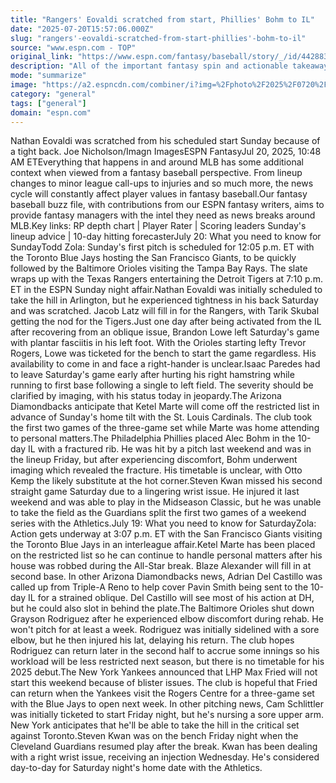 ```yaml
---
title: "Rangers' Eovaldi scratched from start, Phillies' Bohm to IL"
date: "2025-07-20T15:57:06.000Z"
slug: "rangers'-eovaldi-scratched-from-start-phillies'-bohm-to-il"
source: "www.espn.com - TOP"
original_link: "https://www.espn.com/fantasy/baseball/story/_/id/44288339/espn-fantasy-baseball-buzz-injuries-promotions-demotions-trades-prospects-lineup-changes-mlb-news-analysis"
description: "All of the important fantasy spin and actionable takeaways resulting from the latest baseball news."
mode: "summarize"
image: "https://a2.espncdn.com/combiner/i?img=%2Fphoto%2F2025%2F0720%2Fr1521307_1296x729_16%2D9.jpg"
category: "general"
tags: ["general"]
domain: "espn.com"
---
```

Nathan Eovaldi was scratched from his scheduled start Sunday because of a tight back. Joe Nicholson/Imagn ImagesESPN FantasyJul 20, 2025, 10:48 AM ETEverything that happens in and around MLB has some additional context when viewed from a fantasy baseball perspective. From lineup changes to minor league call-ups to injuries and so much more, the news cycle will constantly affect player values in fantasy baseball.Our fantasy baseball buzz file, with contributions from our ESPN fantasy writers, aims to provide fantasy managers with the intel they need as news breaks around MLB.Key links:  RP depth chart | Player Rater | Scoring leaders 
Sunday's lineup advice | 10-day hitting forecasterJuly 20: What you need to know for SundayTodd Zola: Sunday's first pitch is scheduled for 12:05 p.m. ET with the Toronto Blue Jays hosting the San Francisco Giants, to be quickly followed by the Baltimore Orioles visiting the Tampa Bay Rays. The slate wraps up with the Texas Rangers entertaining the Detroit Tigers at 7:10 p.m. ET in the ESPN Sunday night affair.Nathan Eovaldi was initially scheduled to take the hill in Arlington, but he experienced tightness in his back Saturday and was scratched. Jacob Latz will fill in for the Rangers, with Tarik Skubal getting the nod for the Tigers.Just one day after being activated from the IL after recovering from an oblique issue, Brandon Lowe left Saturday's game with plantar fasciitis in his left foot. With the Orioles starting lefty Trevor Rogers, Lowe was ticketed for the bench to start the game regardless. His availability to come in and face a right-hander is unclear.Isaac Paredes had to leave Saturday's game early after hurting his right hamstring while running to first base following a single to left field. The severity should be clarified by imaging, with his status today in jeopardy.The Arizona Diamondbacks anticipate that Ketel Marte will come off the restricted list in advance of Sunday's home tilt with the St. Louis Cardinals. The club took the first two games of the three-game set while Marte was home attending to personal matters.The Philadelphia Phillies placed Alec Bohm in the 10-day IL with a fractured rib. He was hit by a pitch last weekend and was in the lineup Friday, but after experiencing discomfort, Bohm underwent imaging which revealed the fracture. His timetable is unclear, with Otto Kemp the likely substitute at the hot corner.Steven Kwan missed his second straight game Saturday due to a lingering wrist issue. He injured it last weekend and was able to play in the Midseason Classic, but he was unable to take the field as the Guardians split the first two games of a weekend series with the Athletics.July 19: What you need to know for SaturdayZola: Action gets underway at 3:07 p.m. ET with the San Francisco Giants visiting the Toronto Blue Jays in an interleague affair.Ketel Marte has been placed on the restricted list so he can continue to handle personal matters after his house was robbed during the All-Star break. Blaze Alexander will fill in at second base. In other Arizona Diamondbacks news, Adrian Del Castillo was called up from Triple-A Reno to help cover Pavin Smith being sent to the 10-day IL for a strained oblique. Del Castillo will see most of his action at DH, but he could also slot in behind the plate.The Baltimore Orioles shut down Grayson Rodriguez after he experienced elbow discomfort during rehab. He won't pitch for at least a week. Rodriguez was initially sidelined with a sore elbow, but he then injured his lat, delaying his return. The club hopes Rodriguez can return later in the second half to accrue some innings so his workload will be less restricted next season, but there is no timetable for his 2025 debut.The New York Yankees announced that LHP Max Fried will not start this weekend because of blister issues. The club is hopeful that Fried can return when the Yankees visit the Rogers Centre for a three-game set with the Blue Jays to open next week. In other pitching news, Cam Schlittler was initially ticketed to start Friday night, but he's nursing a sore upper arm. New York anticipates that he'll be able to take the hill in the critical set against Toronto.Steven Kwan was on the bench Friday night when the Cleveland Guardians resumed play after the break. Kwan has been dealing with a right wrist issue, receiving an injection Wednesday. He's considered day-to-day for Saturday night's home date with the Athletics.